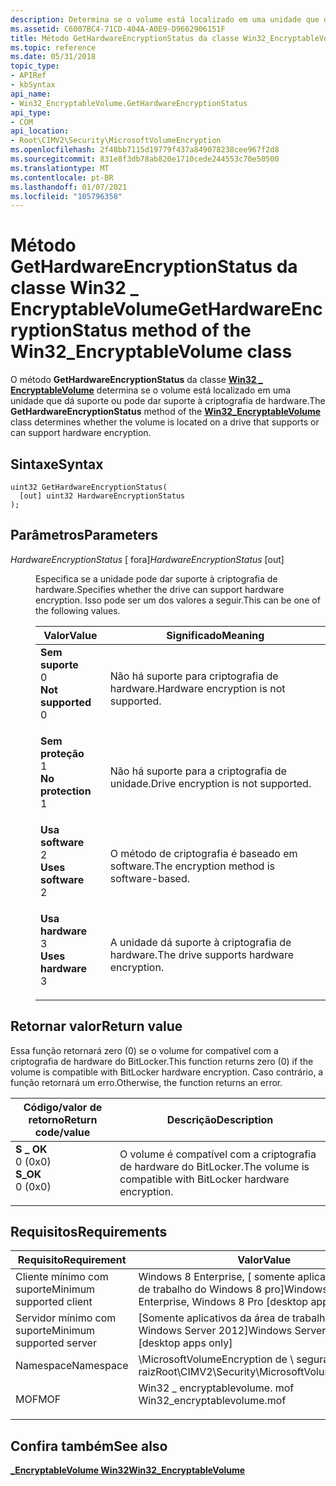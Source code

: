 ```yaml
---
description: Determina se o volume está localizado em uma unidade que dá suporte ou pode dar suporte à criptografia de hardware.
ms.assetid: C6007BC4-71CD-404A-A0E9-D9662906151F
title: Método GetHardwareEncryptionStatus da classe Win32_EncryptableVolume
ms.topic: reference
ms.date: 05/31/2018
topic_type:
- APIRef
- kbSyntax
api_name:
- Win32_EncryptableVolume.GetHardwareEncryptionStatus
api_type:
- COM
api_location:
- Root\CIMV2\Security\MicrosoftVolumeEncryption
ms.openlocfilehash: 2f48bb7115d19779f437a849078238cee967f2d8
ms.sourcegitcommit: 831e8f3db78ab820e1710cede244553c70e50500
ms.translationtype: MT
ms.contentlocale: pt-BR
ms.lasthandoff: 01/07/2021
ms.locfileid: "105796358"
---
```

# <a name="gethardwareencryptionstatus-method-of-the-win32_encryptablevolume-class"></a><span data-ttu-id="a09ad-103">Método GetHardwareEncryptionStatus da classe Win32 \_ EncryptableVolume</span><span class="sxs-lookup"><span data-stu-id="a09ad-103">GetHardwareEncryptionStatus method of the Win32\_EncryptableVolume class</span></span>

<span data-ttu-id="a09ad-104">O método **GetHardwareEncryptionStatus** da classe [**Win32 \_ EncryptableVolume**](win32-encryptablevolume.md) determina se o volume está localizado em uma unidade que dá suporte ou pode dar suporte à criptografia de hardware.</span><span class="sxs-lookup"><span data-stu-id="a09ad-104">The **GetHardwareEncryptionStatus** method of the [**Win32\_EncryptableVolume**](win32-encryptablevolume.md) class determines whether the volume is located on a drive that supports or can support hardware encryption.</span></span>

## <a name="syntax"></a><span data-ttu-id="a09ad-105">Sintaxe</span><span class="sxs-lookup"><span data-stu-id="a09ad-105">Syntax</span></span>


```mof
uint32 GetHardwareEncryptionStatus(
  [out] uint32 HardwareEncryptionStatus
);
```



## <a name="parameters"></a><span data-ttu-id="a09ad-106">Parâmetros</span><span class="sxs-lookup"><span data-stu-id="a09ad-106">Parameters</span></span>

<dl> <dt>

<span data-ttu-id="a09ad-107">*HardwareEncryptionStatus* \[ fora\]</span><span class="sxs-lookup"><span data-stu-id="a09ad-107">*HardwareEncryptionStatus* \[out\]</span></span>
</dt> <dd>

<span data-ttu-id="a09ad-108">Especifica se a unidade pode dar suporte à criptografia de hardware.</span><span class="sxs-lookup"><span data-stu-id="a09ad-108">Specifies whether the drive can support hardware encryption.</span></span> <span data-ttu-id="a09ad-109">Isso pode ser um dos valores a seguir.</span><span class="sxs-lookup"><span data-stu-id="a09ad-109">This can be one of the following values.</span></span>



| <span data-ttu-id="a09ad-110">Valor</span><span class="sxs-lookup"><span data-stu-id="a09ad-110">Value</span></span>                                                                                                                                                                                                                                               | <span data-ttu-id="a09ad-111">Significado</span><span class="sxs-lookup"><span data-stu-id="a09ad-111">Meaning</span></span>                                             |
|-----------------------------------------------------------------------------------------------------------------------------------------------------------------------------------------------------------------------------------------------------|-----------------------------------------------------|
| <span id="Not_supported"></span><span id="not_supported"></span><span id="NOT_SUPPORTED"></span><dl> <span data-ttu-id="a09ad-112"><dt>**Sem suporte**</dt> <dt>0</dt></span><span class="sxs-lookup"><span data-stu-id="a09ad-112"><dt>**Not supported**</dt> <dt>0</dt></span></span> </dl> | <span data-ttu-id="a09ad-113">Não há suporte para criptografia de hardware.</span><span class="sxs-lookup"><span data-stu-id="a09ad-113">Hardware encryption is not supported.</span></span><br/>    |
| <span id="No_protection"></span><span id="no_protection"></span><span id="NO_PROTECTION"></span><dl> <span data-ttu-id="a09ad-114"><dt>**Sem proteção**</dt> <dt>1</dt></span><span class="sxs-lookup"><span data-stu-id="a09ad-114"><dt>**No protection**</dt> <dt>1</dt></span></span> </dl> | <span data-ttu-id="a09ad-115">Não há suporte para a criptografia de unidade.</span><span class="sxs-lookup"><span data-stu-id="a09ad-115">Drive encryption is not supported.</span></span><br/>       |
| <span id="Uses_software"></span><span id="uses_software"></span><span id="USES_SOFTWARE"></span><dl> <span data-ttu-id="a09ad-116"><dt>**Usa software**</dt> <dt>2</dt></span><span class="sxs-lookup"><span data-stu-id="a09ad-116"><dt>**Uses software**</dt> <dt>2</dt></span></span> </dl> | <span data-ttu-id="a09ad-117">O método de criptografia é baseado em software.</span><span class="sxs-lookup"><span data-stu-id="a09ad-117">The encryption method is software-based.</span></span><br/> |
| <span id="Uses_hardware"></span><span id="uses_hardware"></span><span id="USES_HARDWARE"></span><dl> <span data-ttu-id="a09ad-118"><dt>**Usa hardware**</dt> <dt>3</dt></span><span class="sxs-lookup"><span data-stu-id="a09ad-118"><dt>**Uses hardware**</dt> <dt>3</dt></span></span> </dl> | <span data-ttu-id="a09ad-119">A unidade dá suporte à criptografia de hardware.</span><span class="sxs-lookup"><span data-stu-id="a09ad-119">The drive supports hardware encryption.</span></span><br/>  |



 

</dd> </dl>

## <a name="return-value"></a><span data-ttu-id="a09ad-120">Retornar valor</span><span class="sxs-lookup"><span data-stu-id="a09ad-120">Return value</span></span>

<span data-ttu-id="a09ad-121">Essa função retornará zero (0) se o volume for compatível com a criptografia de hardware do BitLocker.</span><span class="sxs-lookup"><span data-stu-id="a09ad-121">This function returns zero (0) if the volume is compatible with BitLocker hardware encryption.</span></span> <span data-ttu-id="a09ad-122">Caso contrário, a função retornará um erro.</span><span class="sxs-lookup"><span data-stu-id="a09ad-122">Otherwise, the function returns an error.</span></span>



| <span data-ttu-id="a09ad-123">Código/valor de retorno</span><span class="sxs-lookup"><span data-stu-id="a09ad-123">Return code/value</span></span>                                                                                                                                 | <span data-ttu-id="a09ad-124">Descrição</span><span class="sxs-lookup"><span data-stu-id="a09ad-124">Description</span></span>                                                             |
|---------------------------------------------------------------------------------------------------------------------------------------------------|-------------------------------------------------------------------------|
| <dl> <span data-ttu-id="a09ad-125"><dt>**S \_ OK**</dt> <dt>0 (0x0)</dt></span><span class="sxs-lookup"><span data-stu-id="a09ad-125"><dt>**S\_OK**</dt> <dt>0 (0x0)</dt></span></span> </dl> | <span data-ttu-id="a09ad-126">O volume é compatível com a criptografia de hardware do BitLocker.</span><span class="sxs-lookup"><span data-stu-id="a09ad-126">The volume is compatible with BitLocker hardware encryption.</span></span><br/> |



 

## <a name="requirements"></a><span data-ttu-id="a09ad-127">Requisitos</span><span class="sxs-lookup"><span data-stu-id="a09ad-127">Requirements</span></span>



| <span data-ttu-id="a09ad-128">Requisito</span><span class="sxs-lookup"><span data-stu-id="a09ad-128">Requirement</span></span> | <span data-ttu-id="a09ad-129">Valor</span><span class="sxs-lookup"><span data-stu-id="a09ad-129">Value</span></span> |
|-------------------------------------|---------------------------------------------------------------------------------------------------------|
| <span data-ttu-id="a09ad-130">Cliente mínimo com suporte</span><span class="sxs-lookup"><span data-stu-id="a09ad-130">Minimum supported client</span></span><br/> | <span data-ttu-id="a09ad-131">Windows 8 Enterprise, \[ somente aplicativos de área de trabalho do Windows 8 pro\]</span><span class="sxs-lookup"><span data-stu-id="a09ad-131">Windows 8 Enterprise, Windows 8 Pro \[desktop apps only\]</span></span><br/>                                    |
| <span data-ttu-id="a09ad-132">Servidor mínimo com suporte</span><span class="sxs-lookup"><span data-stu-id="a09ad-132">Minimum supported server</span></span><br/> | <span data-ttu-id="a09ad-133">\[Somente aplicativos da área de trabalho do Windows Server 2012\]</span><span class="sxs-lookup"><span data-stu-id="a09ad-133">Windows Server 2012 \[desktop apps only\]</span></span><br/>                                                    |
| <span data-ttu-id="a09ad-134">Namespace</span><span class="sxs-lookup"><span data-stu-id="a09ad-134">Namespace</span></span><br/>                | <span data-ttu-id="a09ad-135">\\MicrosoftVolumeEncryption de \\ segurança \\ cimv2 raiz</span><span class="sxs-lookup"><span data-stu-id="a09ad-135">Root\\CIMV2\\Security\\MicrosoftVolumeEncryption</span></span><br/>                                             |
| <span data-ttu-id="a09ad-136">MOF</span><span class="sxs-lookup"><span data-stu-id="a09ad-136">MOF</span></span><br/>                      | <dl> <span data-ttu-id="a09ad-137"><dt>Win32 \_ encryptablevolume. mof</dt></span><span class="sxs-lookup"><span data-stu-id="a09ad-137"><dt>Win32\_encryptablevolume.mof</dt></span></span> </dl> |



## <a name="see-also"></a><span data-ttu-id="a09ad-138">Confira também</span><span class="sxs-lookup"><span data-stu-id="a09ad-138">See also</span></span>

<dl> <dt>

[<span data-ttu-id="a09ad-139">**\_EncryptableVolume Win32**</span><span class="sxs-lookup"><span data-stu-id="a09ad-139">**Win32\_EncryptableVolume**</span></span>](win32-encryptablevolume.md)
</dt> </dl>

 

 




